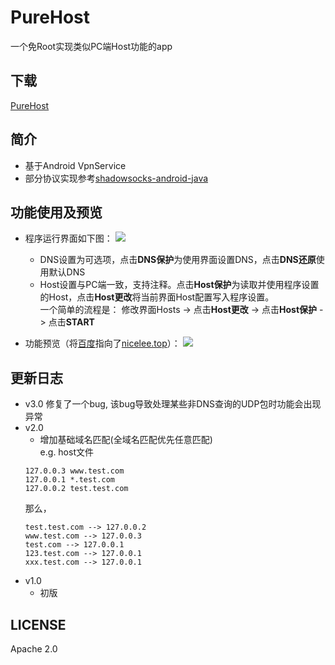 # PureHost
一个免Root实现类似PC端Host功能的app 

## 下载
[PureHost](https://github.com/nICEnnnnnnnLee/PureHost/releases)

## 简介
* 基于Android VpnService
* 部分协议实现参考[shadowsocks-android-java](https://github.com/dawei101/shadowsocks-android-java)

## 功能使用及预览
* 程序运行界面如下图：
![](https://raw.githubusercontent.com/nICEnnnnnnnLee/PureHost/master/view/settings.jpg)
    * DNS设置为可选项，点击**DNS保护**为使用界面设置DNS，点击**DNS还原**使用默认DNS
    * Host设置与PC端一致，支持注释。点击**Host保护**为读取并使用程序设置的Host，点击**Host更改**将当前界面Host配置写入程序设置。  
    一个简单的流程是： 修改界面Hosts -> 点击**Host更改** -> 点击**Host保护** -> 点击**START**

* 功能预览（将[百度](https://www.baidu.com)指向了[nicelee.top](http://nicelee.top)）：
![](https://raw.githubusercontent.com/nICEnnnnnnnLee/PureHost/master/view/function-preview.jpg)

## 更新日志
* v3.0
    修复了一个bug, 该bug导致处理某些非DNS查询的UDP包时功能会出现异常
* v2.0
    * 增加基础域名匹配(全域名匹配优先任意匹配)  
    e.g. host文件
    ```
    127.0.0.3 www.test.com
    127.0.0.1 *.test.com
    127.0.0.2 test.test.com
    ```
    那么，
    ```
    test.test.com --> 127.0.0.2
    www.test.com --> 127.0.0.3
    test.com --> 127.0.0.1
    123.test.com --> 127.0.0.1
    xxx.test.com --> 127.0.0.1
    ```
* v1.0
    * 初版
## LICENSE
Apache 2.0
